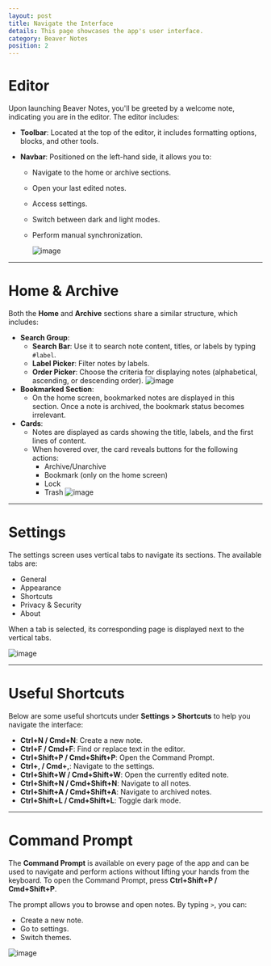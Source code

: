 ```yaml
---
layout: post
title: Navigate the Interface
details: This page showcases the app's user interface.
category: Beaver Notes
position: 2
---
```


# Editor

Upon launching Beaver Notes, you'll be greeted by a welcome note, indicating you are in the editor. The editor includes:

- **Toolbar**: Located at the top of the editor, it includes formatting options, blocks, and other tools.
- **Navbar**: Positioned on the left-hand side, it allows you to:

  - Navigate to the home or archive sections.
  - Open your last edited notes.
  - Access settings.
  - Switch between dark and light modes.
  - Perform manual synchronization.

    ![image]({{base.url}}/assets/img/docs/interface/editor.png)

---

# Home & Archive

Both the **Home** and **Archive** sections share a similar structure, which includes:

- **Search Group**:
  - **Search Bar**: Use it to search note content, titles, or labels by typing `#label`.
  - **Label Picker**: Filter notes by labels.
  - **Order Picker**: Choose the criteria for displaying notes (alphabetical, ascending, or descending order).
    ![image]({{base.url}}/assets/img/docs/interface/Search.png)
- **Bookmarked Section**:
  - On the home screen, bookmarked notes are displayed in this section. Once a note is archived, the bookmark status becomes irrelevant.
- **Cards**:
  - Notes are displayed as cards showing the title, labels, and the first lines of content.
  - When hovered over, the card reveals buttons for the following actions:
    - Archive/Unarchive
    - Bookmark (only on the home screen)
    - Lock
    - Trash
      ![image]({{base.url}}/assets/img/docs/interface/Cards.png)

---

# Settings

The settings screen uses vertical tabs to navigate its sections. The available tabs are:

- General
- Appearance
- Shortcuts
- Privacy & Security
- About

When a tab is selected, its corresponding page is displayed next to the vertical tabs.

![image]({{base.url}}/assets/img/docs/interface/Settings.png)

---

# Useful Shortcuts

Below are some useful shortcuts under **Settings > Shortcuts** to help you navigate the interface:

- **Ctrl+N / Cmd+N**: Create a new note.
- **Ctrl+F / Cmd+F**: Find or replace text in the editor.
- **Ctrl+Shift+P / Cmd+Shift+P**: Open the Command Prompt.
- **Ctrl+, / Cmd+,**: Navigate to the settings.
- **Ctrl+Shift+W / Cmd+Shift+W**: Open the currently edited note.
- **Ctrl+Shift+N / Cmd+Shift+N**: Navigate to all notes.
- **Ctrl+Shift+A / Cmd+Shift+A**: Navigate to archived notes.
- **Ctrl+Shift+L / Cmd+Shift+L**: Toggle dark mode.

---

# Command Prompt

The **Command Prompt** is available on every page of the app and can be used to navigate and perform actions without lifting your hands from the keyboard. To open the Command Prompt, press **Ctrl+Shift+P / Cmd+Shift+P**.

The prompt allows you to browse and open notes. By typing `>`, you can:

- Create a new note.
- Go to settings.
- Switch themes.

![image]({{base.url}}/assets/img/docs/interface/Prompt.png)
